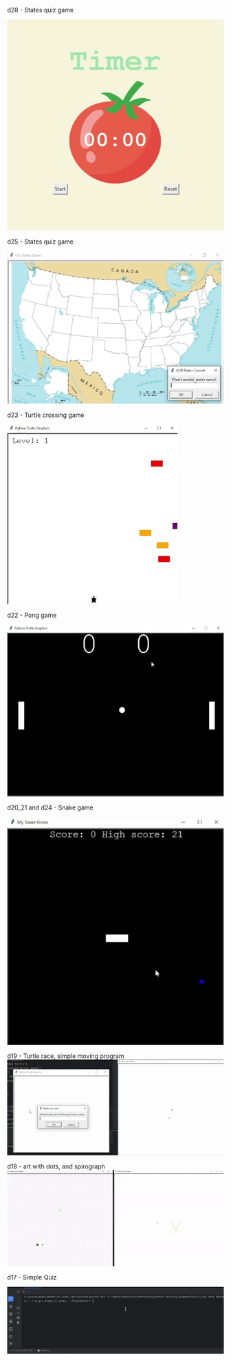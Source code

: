 d28 - States quiz game

![D-28](assets/d28.gif)

d25 - States quiz game

![D-25](assets/d25.gif)

d23 - Turtle crossing game

![D-23](assets/d23.gif)

d22 - Pong game

![D-22](assets/d22.gif)

d20_21 and d24 - Snake game

![D-20_21](assets/d24.gif)

d19 - Turtle race, simple moving program
![D-19](assets/d19.gif)

d18 - art with dots, and spirograph
![D-18](assets/d18.gif)

d17 - Simple Quiz

![D-17](assets/d17.gif)










